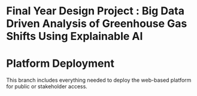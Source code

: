 # Final Year Design Project : Big Data Driven Analysis of Greenhouse Gas Shifts Using Explainable AI

# Platform Deployment

This branch includes everything needed to deploy the web-based platform for public or stakeholder access.